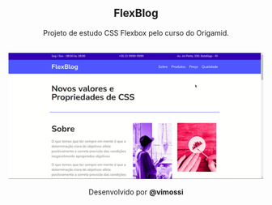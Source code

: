 <section align="center">
<h1>FlexBlog</h1>
<p>Projeto de estudo CSS Flexbox pelo curso do Origamid.</p><br>
<img width="600px" src="img/preview.gif"><br>
<p>Desenvolvido por <b>@vimossi</b></p>
</section>

